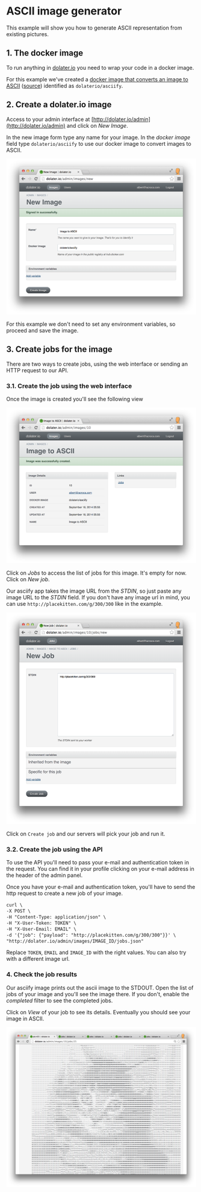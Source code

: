 # ASCII image generator

This example will show you how to generate ASCII representation from existing pictures.

## 1. The docker image

To run anything in [dolater.io](http://dolater.io) you need to wrap your code in a docker image.

For this example we've created a [docker image that converts an image to ASCII](https://registry.hub.docker.com/u/dolaterio/asciify/) ([source](https://github.com/dolaterio/asciify)) identified as `dolaterio/asciify`.

## 2. Create a dolater.io image

Access to your admin interface at [http://dolater.io/admin](http://dolater.io/admin) and click on _New Image_.

In the new image form type any name for your image. In the _docker image_ field type `dolaterio/asciify` to use our docker image to convert images to ASCII.

![New dolater image](new_image_form.png)

For this example we don't need to set any environment variables, so proceed and save the image.

## 3. Create jobs for the image


There are two ways to create jobs, using the web interface or sending an HTTP request to our API.

### 3.1. Create the job using the web interface

Once the image is created you'll see the following view

![Image created](image_created.png)

Click on _Jobs_ to access the list of jobs for this image. It's empty for now. Click on _New job_.

Our asciify app takes the image URL from the _STDIN_, so just paste any image URL to the _STDIN_ field. If you don't have any image url in mind, you can use `http://placekitten.com/g/300/300` like in the example.

![New job](new_job.png)

Click on `Create job` and our servers will pick your job and run it.

### 3.2. Create the job using the API

To use the API you'll need to pass your e-mail and authentication token in the request. You can find it in your profile clicking on your e-mail address in the header of the admin panel.

Once you have your e-mail and authentication token, you'll have to send the http request to create a new job of your image.

```
curl \
-X POST \
-H "Content-Type: application/json" \
-H "X-User-Token: TOKEN" \
-H "X-User-Email: EMAIL" \
-d '{"job": {"payload": "http://placekitten.com/g/300/300"}}' \
"http://dolater.io/admin/images/IMAGE_ID/jobs.json"
```

Replace `TOKEN`, `EMAIL` and `IMAGE_ID` with the right values. You can also try with a different image url.

### 4. Check the job results

Our asciify image prints out the ascii image to the STDOUT. Open the list of jobs of your image and you'll see the image there. If you don't, enable the _completed_ filter to see the completed jobs.

Click on _View_ of your job to see its details. Eventually you should see your image in ASCII.

![ASCII cat](ascii_cat.png)
